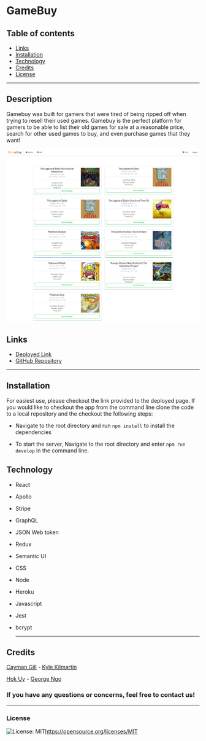 # GameBuy

 ## Table of contents
* [Links](#Links)
* [Installation](#installation)
* [Technology](#Technology)
* [Credits](#credits)
* [License](#license)

---
## Description

  Gamebuy was built for gamers that were tired of being ripped off when trying to resell their used games. Gamebuy is the perfect platform for gamers to be able to list their old games for sale at a reasonable price, search for other used games to buy, and even purchase games that they want! 

  ![Screenshot](./assets/Screenshots/Screenshot.png)

## Links

* [Deployed Link](https://gamebuy-light.herokuapp.com/)
* [GitHub Repository](https://github.com/GTN-git/GameBuy)

---


## Installation
  For easiest use, please checkout the link provided to the deployed page. If you would like to checkout the app from the command line clone the code to a local repository and the checkout the following steps:
- Navigate to the root directory and run `npm install` to install the dependencies

- To start the server, Navigate to the root directory and enter `npm run develop` in the command line.

## Technology

- React
- Apollo
- Stripe
- GraphQL
- JSON Web token
- Redux 
- Semantic UI
- CSS
- Node
- Heroku
- Javascript
- Jest
- bcrypt

  ---

## Credits
[Cayman Gill](https://github.com/MaziveVelocity) - [Kyle Kilmartin](https://github.com/KyleKilmartin371)

[Hok Uy](https://github.com/hsengu) - [George Ngo](https://github.com/GTN-git)

  ### If you have any questions or concerns, feel free to contact us!



  ---
### License
  ![License: MIT](https://img.shields.io/badge/License-MIT-yellow.svg)https://opensource.org/licenses/MIT
